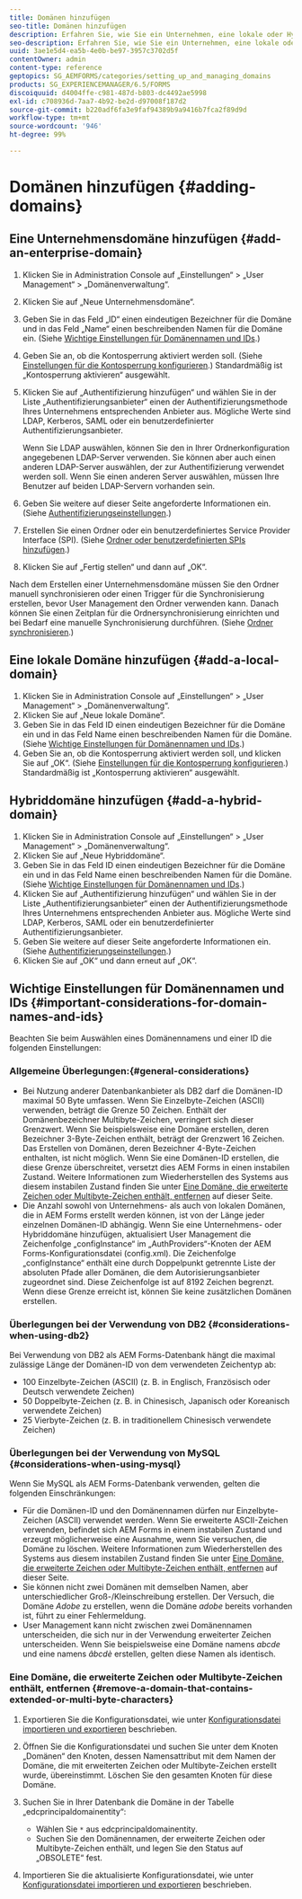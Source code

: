 ```yaml
---
title: Domänen hinzufügen
seo-title: Domänen hinzufügen
description: Erfahren Sie, wie Sie ein Unternehmen, eine lokale oder Hybriddomäne mithilfe der Einstellungen in Domain Management hinzufügen und allgmeine Gedanken zu Domänenamen und Ids.
seo-description: Erfahren Sie, wie Sie ein Unternehmen, eine lokale oder Hybriddomäne mithilfe der Einstellungen in Domain Management hinzufügen und allgmeine Gedanken zu Domänenamen und Ids.
uuid: 3ae1e5d4-ea5b-4e0b-be97-3957c3702d5f
contentOwner: admin
content-type: reference
geptopics: SG_AEMFORMS/categories/setting_up_and_managing_domains
products: SG_EXPERIENCEMANAGER/6.5/FORMS
discoiquuid: d4004ffe-c981-487d-b803-dc4492ae5998
exl-id: c708936d-7aa7-4b92-be2d-d97008f187d2
source-git-commit: b220adf6fa3e9faf94389b9a9416b7fca2f89d9d
workflow-type: tm+mt
source-wordcount: '946'
ht-degree: 99%

---
```


# Domänen hinzufügen {#adding-domains}

## Eine Unternehmensdomäne hinzufügen {#add-an-enterprise-domain}

1. Klicken Sie in Administration Console auf „Einstellungen“ > „User Management“ > „Domänenverwaltung“.
1. Klicken Sie auf „Neue Unternehmensdomäne“.
1. Geben Sie in das Feld „ID“ einen eindeutigen Bezeichner für die Domäne und in das Feld „Name“ einen beschreibenden Namen für die Domäne ein. (Siehe [Wichtige Einstellungen für Domänennamen und IDs](adding-domains.md#important-considerations-for-domain-names-and-ids).)
1. Geben Sie an, ob die Kontosperrung aktiviert werden soll. (Siehe [Einstellungen für die Kontosperrung konfigurieren](/help/forms/using/admin-help/configure-account-locking-settings.md#configure-account-locking-settings).) Standardmäßig ist „Kontosperrung aktivieren“ ausgewählt.
1. Klicken Sie auf „Authentifizierung hinzufügen“ und wählen Sie in der Liste „Authentifizierungsanbieter“ einen der Authentifizierungsmethode Ihres Unternehmens entsprechenden Anbieter aus. Mögliche Werte sind LDAP, Kerberos, SAML oder ein benutzerdefinierter Authentifizierungsanbieter.

   Wenn Sie LDAP auswählen, können Sie den in Ihrer Ordnerkonfiguration angegebenen LDAP-Server verwenden. Sie können aber auch einen anderen LDAP-Server auswählen, der zur Authentifizierung verwendet werden soll. Wenn Sie einen anderen Server auswählen, müssen Ihre Benutzer auf beiden LDAP-Servern vorhanden sein.

1. Geben Sie weitere auf dieser Seite angeforderte Informationen ein. (Siehe [Authentifizierungseinstellungen](/help/forms/using/admin-help/configuring-authentication-providers.md#authentication-settings).)
1. Erstellen Sie einen Ordner oder ein benutzerdefiniertes Service Provider Interface (SPI). (Siehe [Ordner oder benutzerdefinierten SPIs hinzufügen](/help/forms/using/admin-help/configuring-directories.md#adding-directories-or-custom-spis).)
1. Klicken Sie auf „Fertig stellen“ und dann auf „OK“.

Nach dem Erstellen einer Unternehmensdomäne müssen Sie den Ordner manuell synchronisieren oder einen Trigger für die Synchronisierung erstellen, bevor User Management den Ordner verwenden kann. Danach können Sie einen Zeitplan für die Ordnersynchronisierung einrichten und bei Bedarf eine manuelle Synchronisierung durchführen. (Siehe [Ordner synchronisieren](/help/forms/using/admin-help/synchronizing-directories.md#synchronizing-directories).)

## Eine lokale Domäne hinzufügen {#add-a-local-domain}

1. Klicken Sie in Administration Console auf „Einstellungen“ > „User Management“ > „Domänenverwaltung“.
1. Klicken Sie auf „Neue lokale Domäne“.
1. Geben Sie in das Feld ID einen eindeutigen Bezeichner für die Domäne ein und in das Feld Name einen beschreibenden Namen für die Domäne. (Siehe [Wichtige Einstellungen für Domänennamen und IDs](adding-domains.md#important-considerations-for-domain-names-and-ids).)
1. Geben Sie an, ob die Kontosperrung aktiviert werden soll, und klicken Sie auf „OK“. (Siehe [Einstellungen für die Kontosperrung konfigurieren](/help/forms/using/admin-help/configure-account-locking-settings.md#configure-account-locking-settings).) Standardmäßig ist „Kontosperrung aktivieren“ ausgewählt.

## Hybriddomäne hinzufügen  {#add-a-hybrid-domain}

1. Klicken Sie in Administration Console auf „Einstellungen“ > „User Management“ > „Domänenverwaltung“.
1. Klicken Sie auf „Neue Hybriddomäne“.
1. Geben Sie in das Feld ID einen eindeutigen Bezeichner für die Domäne ein und in das Feld Name einen beschreibenden Namen für die Domäne. (Siehe [Wichtige Einstellungen für Domänennamen und IDs](adding-domains.md#important-considerations-for-domain-names-and-ids).)
1. Klicken Sie auf „Authentifizierung hinzufügen“ und wählen Sie in der Liste „Authentifizierungsanbieter“ einen der Authentifizierungsmethode Ihres Unternehmens entsprechenden Anbieter aus. Mögliche Werte sind LDAP, Kerberos, SAML oder ein benutzerdefinierter Authentifizierungsanbieter.
1. Geben Sie weitere auf dieser Seite angeforderte Informationen ein. (Siehe [Authentifizierungseinstellungen](/help/forms/using/admin-help/configuring-authentication-providers.md#authentication-settings).)
1. Klicken Sie auf „OK“ und dann erneut auf „OK“.

## Wichtige Einstellungen für Domänennamen und IDs  {#important-considerations-for-domain-names-and-ids}

Beachten Sie beim Auswählen eines Domänennamens und einer ID die folgenden Einstellungen:

### Allgemeine Überlegungen:{#general-considerations}

* Bei Nutzung anderer Datenbankanbieter als DB2 darf die Domänen-ID maximal 50 Byte umfassen. Wenn Sie Einzelbyte-Zeichen (ASCII) verwenden, beträgt die Grenze 50 Zeichen. Enthält der Domänenbezeichner Multibyte-Zeichen, verringert sich dieser Grenzwert. Wenn Sie beispielsweise eine Domäne erstellen, deren Bezeichner 3-Byte-Zeichen enthält, beträgt der Grenzwert 16 Zeichen. Das Erstellen von Domänen, deren Bezeichner 4-Byte-Zeichen enthalten, ist nicht möglich. Wenn Sie eine Domänen-ID erstellen, die diese Grenze überschreitet, versetzt dies AEM Forms in einen instabilen Zustand. Weitere Informationen zum Wiederherstellen des Systems aus diesem instabilen Zustand finden Sie unter [Eine Domäne, die erweiterte Zeichen oder Multibyte-Zeichen enthält, entfernen](adding-domains.md#remove-a-domain-that-contains-extended-or-multi-byte-characters) auf dieser Seite.
* Die Anzahl sowohl von Unternehmens- als auch von lokalen Domänen, die in AEM Forms erstellt werden können, ist von der Länge jeder einzelnen Domänen-ID abhängig. Wenn Sie eine Unternehmens- oder Hybriddomäne hinzufügen, aktualisiert User Management die Zeichenfolge „configInstance“ im „AuthProviders“-Knoten der AEM Forms-Konfigurationsdatei (config.xml). Die Zeichenfolge „configInstance“ enthält eine durch Doppelpunkt getrennte Liste der absoluten Pfade aller Domänen, die dem Autorisierungsanbieter zugeordnet sind. Diese Zeichenfolge ist auf 8192 Zeichen begrenzt. Wenn diese Grenze erreicht ist, können Sie keine zusätzlichen Domänen erstellen.

### Überlegungen bei der Verwendung von DB2  {#considerations-when-using-db2}

Bei Verwendung von DB2 als AEM Forms-Datenbank hängt die maximal zulässige Länge der Domänen-ID von dem verwendeten Zeichentyp ab:

* 100 Einzelbyte-Zeichen (ASCII) (z. B. in Englisch, Französisch oder Deutsch verwendete Zeichen)
* 50 Doppelbyte-Zeichen (z. B. in Chinesisch, Japanisch oder Koreanisch verwendete Zeichen)
* 25 Vierbyte-Zeichen (z. B. in traditionellem Chinesisch verwendete Zeichen)

### Überlegungen bei der Verwendung von MySQL  {#considerations-when-using-mysql}

Wenn Sie MySQL als AEM Forms-Datenbank verwenden, gelten die folgenden Einschränkungen:

* Für die Domänen-ID und den Domänennamen dürfen nur Einzelbyte-Zeichen (ASCII) verwendet werden. Wenn Sie erweiterte ASCII-Zeichen verwenden, befindet sich AEM Forms in einem instabilen Zustand und erzeugt möglicherweise eine Ausnahme, wenn Sie versuchen, die Domäne zu löschen. Weitere Informationen zum Wiederherstellen des Systems aus diesem instabilen Zustand finden Sie unter [Eine Domäne, die erweiterte Zeichen oder Multibyte-Zeichen enthält, entfernen](adding-domains.md#remove-a-domain-that-contains-extended-or-multi-byte-characters) auf dieser Seite.
* Sie können nicht zwei Domänen mit demselben Namen, aber unterschiedlicher Groß-/Kleinschreibung erstellen. Der Versuch, die Domäne *Adobe* zu erstellen, wenn die Domäne *adobe* bereits vorhanden ist, führt zu einer Fehlermeldung.
* User Management kann nicht zwischen zwei Domänennamen unterscheiden, die sich nur in der Verwendung erweiterter Zeichen unterscheiden. Wenn Sie beispielsweise eine Domäne namens *abcde* und eine namens *âbcdè* erstellen, gelten diese Namen als identisch.

### Eine Domäne, die erweiterte Zeichen oder Multibyte-Zeichen enthält, entfernen {#remove-a-domain-that-contains-extended-or-multi-byte-characters}

1. Exportieren Sie die Konfigurationsdatei, wie unter [Konfigurationsdatei importieren und exportieren](/help/forms/using/admin-help/importing-exporting-configuration-file.md#importing-and-exporting-the-configuration-file) beschrieben.
1. Öffnen Sie die Konfigurationsdatei und suchen Sie unter dem Knoten „Domänen“ den Knoten, dessen Namensattribut mit dem Namen der Domäne, die mit erweiterten Zeichen oder Multibyte-Zeichen erstellt wurde, übereinstimmt. Löschen Sie den gesamten Knoten für diese Domäne.
1. Suchen Sie in Ihrer Datenbank die Domäne in der Tabelle „edcprincipaldomainentity“:

   * Wählen Sie `*` aus edcprincipaldomainentity.
   * Suchen Sie den Domänennamen, der erweiterte Zeichen oder Multibyte-Zeichen enthält, und legen Sie den Status auf „OBSOLETE“ fest.

1. Importieren Sie die aktualisierte Konfigurationsdatei, wie unter [Konfigurationsdatei importieren und exportieren](/help/forms/using/admin-help/importing-exporting-configuration-file.md#importing-and-exporting-the-configuration-file) beschrieben.
